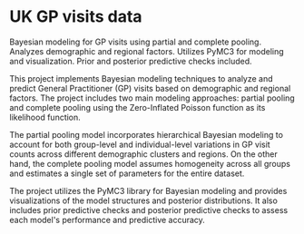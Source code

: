 # UK GP visits data
Bayesian modeling for GP visits using partial and complete pooling. Analyzes demographic and regional factors. Utilizes PyMC3 for modeling and visualization. Prior and posterior predictive checks included.

This project implements Bayesian modeling techniques to analyze and predict General Practitioner (GP) visits based on demographic and regional factors. The project includes two main modeling approaches: partial pooling and complete pooling using the Zero-Inflated Poisson function as its likelihood function. 

The partial pooling model incorporates hierarchical Bayesian modeling to account for both group-level and individual-level variations in GP visit counts across different demographic clusters and regions. On the other hand, the complete pooling model assumes homogeneity across all groups and estimates a single set of parameters for the entire dataset.

The project utilizes the PyMC3 library for Bayesian modeling and provides visualizations of the model structures and posterior distributions. It also includes prior predictive checks and posterior predictive checks to assess each model's performance and predictive accuracy.
